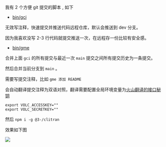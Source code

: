 我有 2 个方便 git 提交的脚本 , 如下

* [bin/gci](./bin/gci)

无效写注释，快速提交并推送代码远程仓库，默认会推送到 dev 分支。

因为我喜欢没写 2-3 行代码就提交推送一次，在远程存一份比较有安全感。

* [bin/gme](./bin/gme)

合并上面 `gci` 的所有提交与最近一次 `main` 提交之间所有提交历史为一条提交。

然后合并当前分支到 `main` 。

需要写提交注释，比如 `gme 添加 README`

会自动翻译提交注释为双语对照，翻译需要配置全局环境变量为[火山翻译的接口秘钥](https://www.volcengine.com/docs/4640/130872)

```
export VOLC_ACCESSKEY=""
export VOLC_SECRETKEY=""
```

然后 `npm i -g @3-/clitran`

效果如下图

![](https://i-01.eu.org/2023/11/hmcdntf.webp)
